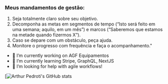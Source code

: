 ### Meus mandamentos de gestão:

1. Seja totalmente claro sobre seu objetivo. 
2. Decomponha as metas em segmentos de tempo (“Isto será feito em uma semana; aquilo, em um mês”) e marcos (“Saberemos que estamos na metade quando fizermos X”). 
3. Caso se depare com um obstáculo, peça ajuda. 
4. Monitore o progresso com frequência e faça o acompanhamento."

- 🔭 I’m currently working on AGF Equipamentos
- 🌱 I’m currently learning Stripe, GraphQL, NextJS
- 🤔 I’m looking for help with agile workflows!

[![Arthur Pedroti's GitHub stats](https://github-readme-stats.vercel.app/api?username=ArthurPedroti&show_icons=true$theme=tokyonight)
